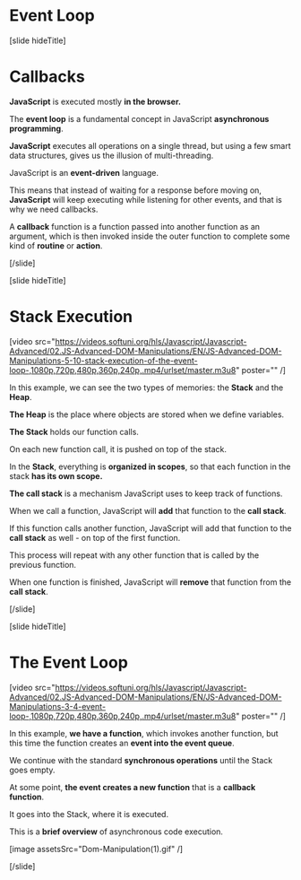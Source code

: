 
# Event Loop

[slide hideTitle]

# Callbacks

**JavaScript** is executed mostly **in the browser.**

The **event loop** is a fundamental concept in JavaScript **asynchronous programming**.

**JavaScript** executes all operations on a single thread, but using a few smart data structures,  gives us the illusion of multi-threading. 

JavaScript is an **event-driven** language. 

This means that instead of waiting for a response before moving on, **JavaScript** will keep executing while listening for other events, and that is why we need callbacks.

A **callback** function is a function passed into another function as an argument, which is then invoked inside the outer function to complete some kind of **routine** or **action**.


[/slide]

[slide hideTitle]

# Stack Execution

[video src="https://videos.softuni.org/hls/Javascript/Javascript-Advanced/02.JS-Advanced-DOM-Manipulations/EN/JS-Advanced-DOM-Manipulations-5-10-stack-execution-of-the-event-loop-,1080p,720p,480p,360p,240p,.mp4/urlset/master.m3u8" poster="" /]

In this example, we can see the two types of memories: the **Stack** and the **Heap**.

**The Heap** is the place where objects are stored when we define variables.

**The Stack** holds our function calls. 

On each new function call, it is pushed on top of the stack.

In the **Stack**, everything is **organized in scopes**, so that each function in the stack **has its own scope.**

**The call stack** is a mechanism JavaScript uses to keep track of functions.

When we call a function, JavaScript will **add** that function to the **call stack**. 
 
If this function calls another function, JavaScript will add that function to the **call stack** as well - on top of the first function.

This process will repeat with any other function that is called by the previous function. 

When one function is finished, JavaScript will **remove** that function from the **call stack**.


[/slide]

[slide hideTitle]
# The Event Loop

[video src="https://videos.softuni.org/hls/Javascript/Javascript-Advanced/02.JS-Advanced-DOM-Manipulations/EN/JS-Advanced-DOM-Manipulations-3-4-event-loop-,1080p,720p,480p,360p,240p,.mp4/urlset/master.m3u8" poster="" /]

In this example, **we have a function**, which invokes another function, but this time the function creates an **event into the event queue**.

We continue with the standard **synchronous operations** until the Stack goes empty.

At some point, **the event creates a new function** that is a **callback function**.

It goes into the Stack, where it is executed.

This is a **brief overview** of asynchronous code execution.


[image assetsSrc="Dom-Manipulation(1).gif" /]

[/slide]
